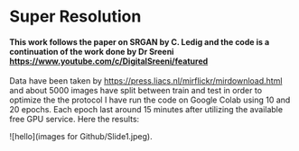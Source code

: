 # Super Resolution
#### This work follows the paper on SRGAN by C. Ledig and the code is a continuation of the work done by Dr Sreeni https://www.youtube.com/c/DigitalSreeni/featured

Data have been taken by https://press.liacs.nl/mirflickr/mirdownload.html and about 5000 images have split between train and test in order to optimize the the protocol
I have run the code on Google Colab using 10 and 20 epochs. Each epoch last around 15 minutes after utilizing the available free GPU service.
Here the results:

![hello](images for Github/Slide1.jpeg).
